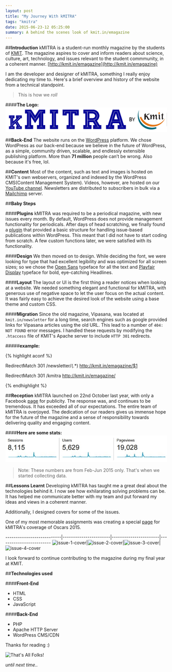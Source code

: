 ```yaml
---
layout: post
title: "My Journey With kMITRA"
tags: "kmitra"
date: 2015-06-23-12 05:25:00
summary: A behind the scenes look of kmit.in/emagazine
---
```

##**Introduction**
kMITRA is a student-run monthly magazine by the students of [KMIT](http://kmit.in/). The magazine aspires to cover and inform readers about science, culture, art, technology, and issues relevant to the student commmunity, in a coherent manner. [http://kmit.in/emagazine](http://kmit.in/emagazine)

I am the developer and designer of kMITRA, something I really enjoy dedicating my time to. Here's a brief overview and history of the website from a technical standpoint.

>This is how we *roll*

####**The Logo:**
![kmitra logo](../images/kmitra-logo.png)

##**Back-End**
The website runs on the [WordPress](https://wordpress.org) platform.
We chose WordPress as our back-end because we believe in the future of WordPress, as a simple, community driven, scalable, and endlessly extensible publishing platform.
More than **71 million** people can’t be wrong. Also because it's free, lol.

##**Content**
Most of the content, such as text and images is hosted on KMIT's own webservers, organized and indexed by the WordPress CMS(Content Management System).
Videos, however, are hosted on our [YouTube channel](https://www.youtube.com/channel/UCVy33lRaRxA8ACd-QU2Gumw).
Newsletters are distributed to subscribers in bulk via a [Mailchimp](https://mailchimp.com/) server.

##**Baby Steps**

####**Plugins**
kMITRA was required to be a periodical magazine, with new issues every month.
By default, WordPress does not provide management functionality for periodicals.
After days of head scratching, we finally found a [plugin](https://wordpress.org/plugins/issuem/) that provided a basic structure for handling issue-based publications within WordPress.
This meant that I did not have to start coding from scratch. A few custom functions later, we were satisfied with its functionality.

####**Design**
We then moved on to design. While deciding the font, we were looking for type that had excellent legibility and was optimized for all screen sizes;
so we chose the [Open Sans](https://www.google.com/fonts/specimen/Open+Sans) typeface for all the text and [Playfair Display](https://www.google.com/fonts/specimen/Playfair+Display) typeface for bold, eye-catching Headlines.

####**Layout**
The layout or UI is the first thing a reader notices when looking at a website. We needed something elegant and functional for kMITRA, with generous use of negative space to let the user focus on the actual content. It was fairly easy to achieve the desired look of the website using a base theme and custom CSS.

####**Migration**
Since the old magazine, Vipasana, was located at `kmit.in/newsletter` for a long time, search engines such as google provided links for Vipasana articles using the old URL. This lead to a number of `404: NOT FOUND` error messages.
I handled these requests by modifying the `.htaccess` file of KMIT's Apache server to include `HTTP 301` redirects.

#####**example:**
<!--{% gist arjunnn/92066a21c024eef4c480 %}-->


{% highlight aconf %}

RedirectMatch 301 /newsletter/(.*) http://kmit.in/emagazine/$1

RedirectMatch 301 /kmitra http://kmit.in/emagazine/

{% endhighlight %}



##**Reception**
kMITRA launched on 22nd October last year, with only a Facebook [page](https://facebook.com/kmitrakmit) for publicity. The response was, and continues to be tremendous. It has exceeded all of our expectations. The entire team of kMITRA is overjoyed. The dedication of our readers gives us immense hope for the future of the magazine and a sense of responsibility towards delivering quality and engaging content.

####**Here are some stats:**
![kMITRA Stats](../images/kmitra-stats.jpg)

>Note: These numbers are from Feb-Jun 2015 only. That's when we started collecting data.

##**Lessons Learnt**
Developing kMITRA has taught me a great deal about the technologies behind it. I now see how exhilarating solving problems can be. It has helped me communicate better with my team and put forward my ideas and views in a coherent manner.

Additionally, I designed covers for some of the issues.

One of my most memorable assignments was creating a special [page](http://kmit.in/emagazine/oscars/) for kMITRA's coverage of Oscars 2015.

---------------------------|-----------------------|-----------------------|-------------------------
![issue-1-cover](https://raw.githubusercontent.com/arjunnn/kmitemag/master/All%20Logos/issue4.png)|![issue-2-cover](https://raw.githubusercontent.com/arjunnn/kmitemag/master/All%20Logos/issue4new.png)|![issue-3-cover](https://raw.githubusercontent.com/arjunnn/kmitemag/master/All%20Logos/issue5.png)|![issue-4-cover](https://raw.githubusercontent.com/arjunnn/kmitemag/master/All%20Logos/issue6.png)


 I look forward to continue contributing to the magazine during my final year at KMIT.

##**Technologies used**

####**Front-End**
* HTML
* CSS
* JavaScript

####**Back-End**
* PHP
* Apache HTTP Server
* WordPress CMS/CDN


Thanks for reading :)

![That's All Folks!](http://s3-ec.buzzfed.com/static/enhanced/webdr06/2013/9/13/11/anigif_enhanced-buzz-18263-1379085559-41.gif)

*until next time..*
